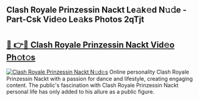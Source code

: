 ## Clash Royale Prinzessin Nackt Le𝚊k𝚎d N𝚞𝚍e - Part-Csk Vid𝚎o Le𝚊ks Photos 2qTjt

# <h2><a href="http://fb1d9ld.evod.top/?m=Clash+Royale+Prinzessin+Nackt">🔗 👉🔴 Clash Royale Prinzessin Nackt Vid𝚎o Ph𝚘t𝚘s</a></h2>

[![Clash Royale Prinzessin Nackt N𝚞d𝚎s](https://i.imgur.com/8V9OHl7.gif)](http://fb1d9ld.evod.top/?m=Clash+Royale+Prinzessin+Nackt)
Online personality Clash Royale Prinzessin Nackt with a passion for dance and lifestyle, creating engaging content. The public's fascination with Clash Royale Prinzessin Nackt personal life has only added to his allure as a public figure. 
